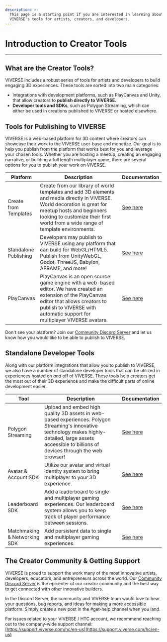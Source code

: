 ```yaml
---
description: >-
  This page is a starting point if you are interested in learning about
  VIVERSE's tools for artists, creators, and developers.
---
```


# Introduction to Creator Tools

***

## What are the Creator Tools?

VIVERSE includes a robust series of tools for artists and developers to build engaging 3D experiences. These tools are sorted into two main categories:

* Integrations with development platforms, such as PlayCanvas and Unity, that allow creators to **publish directly to VIVERSE.**
* **Developer tools and SDKs**, such as Polygon Streaming, which can either be used in creations published to VIVERSE or hosted elsewhere.

## Tools for Publishing to VIVERSE

VIVERSE is a web-based platform for 3D content where creators can showcase their work to the VIVERSE user-base and monetize. Our goal is to help you publish from the platform that works best for you and leverage your chosen tools. Whether you are hosting a meetup, creating an engaging narrative, or building a full length multiplayer game, there are several options for you to publish your work on VIVERSE.

<table><thead><tr><th>Platform</th><th width="386">Description</th><th>Documentation</th></tr></thead><tbody><tr><td>Create from Templates</td><td>Create from our library of world templates and add 3D elements and media directly in VIVERSE. World decoration is great for meetup hosts and beginners looking to customize their first world from a wide range of template environments.</td><td><a href="publishing-from-templates/edit-mode.md">See here</a></td></tr><tr><td>Standalone Publishing</td><td>Developers may publish to VIVERSE using any platform that can build for WebGL/HTML5. Publish from UnityWebGL, Godot, ThreeJS, Babylon, AFRAME, and more!</td><td><a href="broken-reference">See here</a></td></tr><tr><td>PlayCanvas</td><td>PlayCanvas is an open source game engine with a web-based editor. We have created an extension of the PlayCanvas editor that allows creators to publish to VIVERSE with automatic support for multiplayer VIVERSE avatars.</td><td><a href="playcanvas-sdk/playcanvas-extension-setup.md">See here</a></td></tr></tbody></table>

Don't see your platform? Join our [Community Discord Server](https://discord.gg/viversecreators) and let us know how you would like to be able to publish to VIVERSE.

## Standalone Developer Tools

Along with our platform integrations that allow you to publish to VIVERSE, we also have a number of standalone developer tools that can be utilized in experiences hosted on _and_ off of VIVERSE. These tools help creators get the most out of their 3D experience and make the difficult parts of online development easier.

<table><thead><tr><th>Tool</th><th width="386">Description</th><th>Documentation</th></tr></thead><tbody><tr><td>Polygon Streaming</td><td>Upload and embed high quality 3D assets in web-based experiences. Polygon Streaming's innovative technology makes highly-detailed, large assets accessible to billions of devices through the web browser!</td><td><a href="https://app.gitbook.com/o/SnIK7SeXTWk0ghDScPhF/s/Y3WbwobASVOf4RiqnLEI/">See here</a></td></tr><tr><td>Avatar &#x26; Account SDK</td><td>Utilize our avatar and virtual identity system to bring multiplayer to your 3D experience.</td><td><a href="https://app.gitbook.com/s/StEZJb1cl50eSxquMjc5/login-and-authentication-for-the-sdk">See here</a></td></tr><tr><td>Leaderboard SDK</td><td>Add a leaderboard to single and multiplayer gaming experiences. Our leaderboard system allows you to keep track of player performance between sessions.</td><td><a href="https://app.gitbook.com/s/StEZJb1cl50eSxquMjc5/leaderboard-sdk">See here</a></td></tr><tr><td>Matchmaking &#x26; Networking SDK</td><td>Add persistent data to single and multiplayer gaming experiences.</td><td><a href="https://app.gitbook.com/s/StEZJb1cl50eSxquMjc5/matchmaking-and-networking-sdk">See here</a></td></tr></tbody></table>

## The Creator Community & Getting Support

VIVERSE is proud to support the work many of the most innovative artists, developers, educators, and entrepreneurs across the world. Our [Community Discord Server](https://discord.gg/viversecreators) is the epicenter of our creator community and the best way to get connected with other innovative builders.

In the Discord Server, the community and VIVERSE team would love to hear your questions, bug reports, and ideas for making a more accessible platform. Simply create a new post in the #get-help channel when you land.

For issues related to your VIVERSE / HTC account, we recommend reaching out to the company-wide support channel: [https://support.viverse.com/hc/en-us](https://support.viverse.com/hc/en-us)
